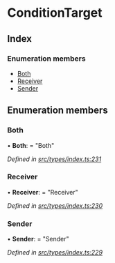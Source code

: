 # ConditionTarget

## Index

### Enumeration members

* [Both](conditiontarget.md#both)
* [Receiver](conditiontarget.md#receiver)
* [Sender](conditiontarget.md#sender)

## Enumeration members

### Both

• **Both**: = "Both"

_Defined in_ [_src/types/index.ts:231_](https://github.com/PolymathNetwork/polymesh-sdk/blob/5b409784/src/types/index.ts#L231)

### Receiver

• **Receiver**: = "Receiver"

_Defined in_ [_src/types/index.ts:230_](https://github.com/PolymathNetwork/polymesh-sdk/blob/5b409784/src/types/index.ts#L230)

### Sender

• **Sender**: = "Sender"

_Defined in_ [_src/types/index.ts:229_](https://github.com/PolymathNetwork/polymesh-sdk/blob/5b409784/src/types/index.ts#L229)

